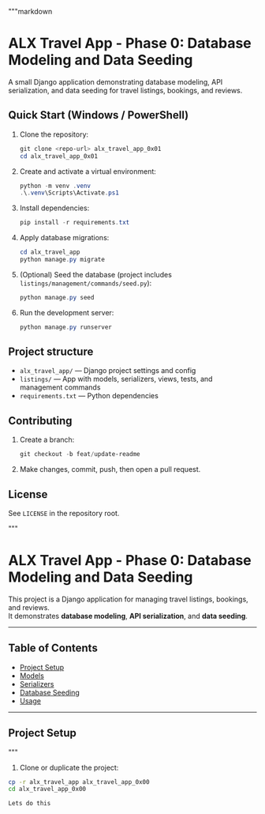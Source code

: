 """markdown
# ALX Travel App - Phase 0: Database Modeling and Data Seeding

A small Django application demonstrating database modeling, API serialization, and data seeding for travel listings, bookings, and reviews.

## Quick Start (Windows / PowerShell)

1. Clone the repository:
   ```powershell
   git clone <repo-url> alx_travel_app_0x01
   cd alx_travel_app_0x01
   ```

2. Create and activate a virtual environment:
   ```powershell
   python -m venv .venv
   .\.venv\Scripts\Activate.ps1
   ```

3. Install dependencies:
   ```powershell
   pip install -r requirements.txt
   ```

4. Apply database migrations:
   ```powershell
   cd alx_travel_app
   python manage.py migrate
   ```

5. (Optional) Seed the database (project includes `listings/management/commands/seed.py`):
   ```powershell
   python manage.py seed
   ```

6. Run the development server:
   ```powershell
   python manage.py runserver
   ```

## Project structure

- `alx_travel_app/` — Django project settings and config
- `listings/` — App with models, serializers, views, tests, and management commands
- `requirements.txt` — Python dependencies

## Contributing

1. Create a branch:
   ```powershell
   git checkout -b feat/update-readme
   ```
2. Make changes, commit, push, then open a pull request.

## License

See `LICENSE` in the repository root.

"""
# ALX Travel App - Phase 0: Database Modeling and Data Seeding

This project is a Django application for managing travel listings, bookings, and reviews.  
It demonstrates **database modeling**, **API serialization**, and **data seeding**.

---

## Table of Contents

- [Project Setup](#project-setup)
- [Models](#models)
- [Serializers](#serializers)
- [Database Seeding](#database-seeding)
- [Usage](#usage)

---

## Project Setup
"""

1. Clone or duplicate the project:

```bash
cp -r alx_travel_app alx_travel_app_0x00
cd alx_travel_app_0x00

Lets do this
